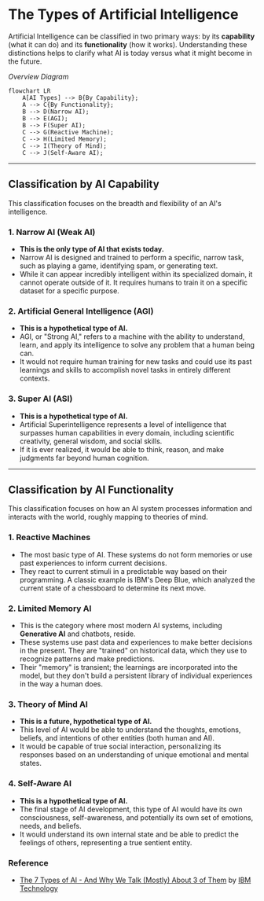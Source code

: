 # The Types of Artificial Intelligence

Artificial Intelligence can be classified in two primary ways: by its **capability** (what it can do) and its **functionality** (how it works). Understanding these distinctions helps to clarify what AI is today versus what it might become in the future.

_Overview Diagram_

```mermaid
flowchart LR
    A[AI Types] --> B{By Capability};
    A --> C{By Functionality};
    B --> D(Narrow AI);
    B --> E(AGI);
    B --> F(Super AI);
    C --> G(Reactive Machine);
    C --> H(Limited Memory);
    C --> I(Theory of Mind);
    C --> J(Self-Aware AI);
```

---

## Classification by AI Capability

This classification focuses on the breadth and flexibility of an AI's intelligence.

### 1. Narrow AI (Weak AI)

- **This is the only type of AI that exists today.**
- Narrow AI is designed and trained to perform a specific, narrow task, such as playing a game, identifying spam, or generating text.
- While it can appear incredibly intelligent within its specialized domain, it cannot operate outside of it. It requires humans to train it on a specific dataset for a specific purpose.

### 2. Artificial General Intelligence (AGI)

- **This is a hypothetical type of AI.**
- AGI, or "Strong AI," refers to a machine with the ability to understand, learn, and apply its intelligence to solve any problem that a human being can.
- It would not require human training for new tasks and could use its past learnings and skills to accomplish novel tasks in entirely different contexts.

### 3. Super AI (ASI)

- **This is a hypothetical type of AI.**
- Artificial Superintelligence represents a level of intelligence that surpasses human capabilities in every domain, including scientific creativity, general wisdom, and social skills.
- If it is ever realized, it would be able to think, reason, and make judgments far beyond human cognition.

---

## Classification by AI Functionality

This classification focuses on how an AI system processes information and interacts with the world, roughly mapping to theories of mind.

### 1. Reactive Machines

- The most basic type of AI. These systems do not form memories or use past experiences to inform current decisions.
- They react to current stimuli in a predictable way based on their programming. A classic example is IBM's Deep Blue, which analyzed the current state of a chessboard to determine its next move.

### 2. Limited Memory AI

- This is the category where most modern AI systems, including **Generative AI** and chatbots, reside.
- These systems use past data and experiences to make better decisions in the present. They are "trained" on historical data, which they use to recognize patterns and make predictions.
- Their "memory" is transient; the learnings are incorporated into the model, but they don't build a persistent library of individual experiences in the way a human does.

### 3. Theory of Mind AI

- **This is a future, hypothetical type of AI.**
- This level of AI would be able to understand the thoughts, emotions, beliefs, and intentions of other entities (both human and AI).
- It would be capable of true social interaction, personalizing its responses based on an understanding of unique emotional and mental states.

### 4. Self-Aware AI

- **This is a hypothetical type of AI.**
- The final stage of AI development, this type of AI would have its own consciousness, self-awareness, and potentially its own set of emotions, needs, and beliefs.
- It would understand its own internal state and be able to predict the feelings of others, representing a true sentient entity.

### Reference

- [The 7 Types of AI - And Why We Talk (Mostly) About 3 of Them](https://www.youtube.com/watch?v=XFZ-rQ8eeR8) by [IBM Technology](https://www.youtube.com/@IBMTechnology)
